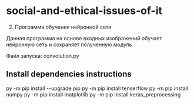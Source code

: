 # social-and-ethical-issues-of-it

2) Программа обучения нейронной сети 

Данная программа на основе входных изображений обучает нейронную сеть и сохраняет полученную модуль

Файл запуска:
  convolution.py
  
## Install dependencies instructions
  py -m pip install --upgrade pip
  py -m pip install tenserflow
  py -m pip install numpy
  py -m pip install matplotlib
  py -m pip install keras_preprocessing
